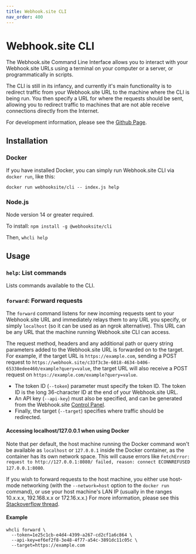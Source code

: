 ```yaml
---
title: Webhook.site CLI
nav_order: 400
---
```


# Webhook.site CLI

The Webhook.site Command Line Interface allows you to interact with your Webhook.site URLs using a terminal on your computer or a server, or programmatically in scripts.

The CLI is still in its infancy, and currently it's main functionality is to redirect traffic from your Webhook.site URL to the machine where the CLI is being run. You then specify a URL for where the requests should be sent, allowing you to redirect traffic to machines that are not able receive connections directly from the Internet.

For development information, please see the [Github Page](https://github.com/webhooksite/cli/tree/master#how-to-use).

## Installation

### Docker

If you have installed Docker, you can simply run Webhook.site CLI via `docker run`, like this:

`docker run webhooksite/cli -- index.js help`

### Node.js

Node version 14 or greater required.

To install: `npm install -g @webhooksite/cli`

Then, `whcli help`

## Usage

### `help`: List commands

Lists commands available to the CLI.

### `forward`: Forward requests

The `forward` command listens for new incoming requests sent to your Webhook.site URL and immediately relays them to any URL you specify, or simply `localhost` (so it can be used as an ngrok alternative). This URL can be any URL that the machine running Webhook.site CLI can access.

The request method, headers and any additional path or query string parameters added to the Webhook.site URL is forwarded on to the target. For example, if the target URL is `https://example.com`, sending a POST request to `https://webhook.site/c33f3c3e-6018-4634-b406-65338edee460/example?query=value`, the target URL will also receive a POST request on `https://example.com/example?query=value`.

* The token ID (`--token`) parameter must specify the token ID. The token ID is the long 36-character ID at the end of your Webhook.site URL.
* An API key (`--api-key`) must also be specified, and can be generated from the Webhook.site [Control Panel](https://webhook.site/control-panel).
* Finally, the target (`--target`) specifies where traffic should be redirected. 

#### Accessing localhost/127.0.0.1 when using Docker

Note that per default, the host machine running the Docker command won't be available as `localhost` or `127.0.0.1` inside the Docker container, as the container has its own network space. This will cause errors like `FetchError: request to http://127.0.0.1:8080/ failed, reason: connect ECONNREFUSED 127.0.0.1:8080`.

If you wish to forward requests to the host machine, you either use host-mode networking (with the `--network=host` option to the `docker run` command), or use your host machine's LAN IP (usually in the ranges 10.x.x.x, 192.168.x.x or 172.16.x.x.) For more information, please see this [Stackoverflow thread](https://stackoverflow.com/questions/30109037/how-can-i-forward-localhost-port-on-my-container-to-localhost-on-my-host).

#### Example

```shell
whcli forward \
  --token=1e25c1cb-e4d4-4399-a267-cd2cf1a6c864 \
  --api-key=ef6ef2f8-3e48-4f77-a54c-3891dc11c05c \ 
  --target=https://example.com
```


